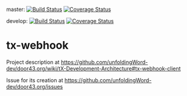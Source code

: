 master:
[![Build Status](https://travis-ci.org/unfoldingWord-dev/tx-webhook.svg?branch=master)](https://travis-ci.org/unfoldingWord-dev/tx-webhook) 
[![Coverage Status](https://coveralls.io/repos/github/unfoldingWord-dev/tx-webhook/badge.svg?branch=master)](https://coveralls.io/github/unfoldingWord-dev/tx-webhook?branch=master)

develop:
[![Build Status](https://travis-ci.org/unfoldingWord-dev/tx-webhook.svg?branch=develop)](https://travis-ci.org/unfoldingWord-dev/tx-webhook) 
[![Coverage Status](https://coveralls.io/repos/github/unfoldingWord-dev/tx-webhook/badge.svg?branch=develop)](https://coveralls.io/github/unfoldingWord-dev/tx-webhook?branch=develop)

# tx-webhook

Project description at https://github.com/unfoldingWord-dev/door43.org/wiki/tX-Development-Architecture#tx-webhook-client

Issue for its creation at https://github.com/unfoldingWord-dev/door43.org/issues

